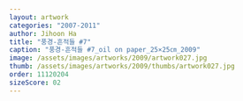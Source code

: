 ```yaml
---
layout: artwork
categories: "2007-2011"
author: Jihoon Ha
title: "풍경-흔적들 #7"
caption: "풍경-흔적들 #7_oil on paper_25×25㎝_2009"
image: /assets/images/artworks/2009/artwork027.jpg
thumb: /assets/images/artworks/2009/thumbs/artwork027.jpg
order: 11120204
sizeScore: 02
---
```

